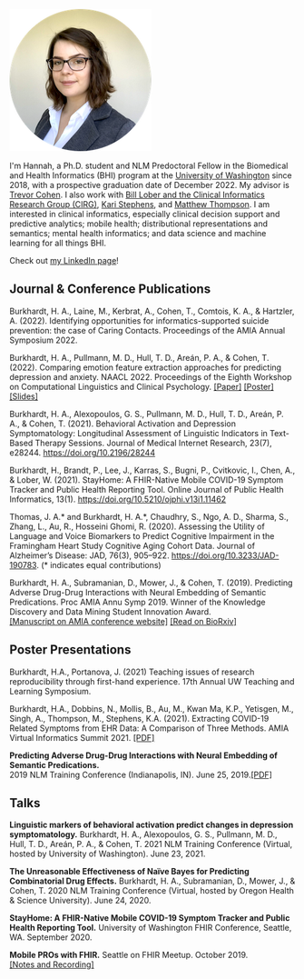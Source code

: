 <a href="https://www.linkedin.com/in/hannahburkhardt/"><img src="hannah.png" alt="LinkedIn"></a>

I'm Hannah, a Ph.D. student and NLM Predoctoral Fellow in the Biomedical and Health Informatics (BHI) program at the [University of Washington](http://bime.uw.edu/) since 2018, with a prospective graduation date of December 2022. My advisor is [Trevor Cohen](http://bime.uw.edu/faculty/trevor-cohen/). I also work with [Bill Lober and the Clinical Informatics Research Group (CIRG)](https://www.cirg.washington.edu/), [Kari Stephens](https://escience.washington.edu/people/kari-stephens/), and [Matthew Thompson](https://www.uwmedicine.org/bios/matthew-j-thompson).
I am interested in clinical informatics, especially clinical decision support and predictive analytics; mobile health; distributional representations and semantics; mental health informatics; and data science and machine learning for all things BHI. 

Check out [my LinkedIn page](https://www.linkedin.com/in/hannahburkhardt/)!

## Journal & Conference Publications
Burkhardt, H. A., Laine, M., Kerbrat, A., Cohen, T., Comtois, K. A., & Hartzler, A. (2022). Identifying opportunities for informatics-supported suicide prevention: the case of Caring Contacts. Proceedings of the AMIA Annual Symposium 2022.

Burkhardt, H. A., Pullmann, M. D., Hull, T. D., Areán, P. A., & Cohen, T. (2022). Comparing emotion feature extraction approaches for predicting depression and anxiety. NAACL 2022. Proceedings of the Eighth Workshop on Computational Linguistics and Clinical Psychology. [[Paper]](clpsych_paper_2022.pdf) [[Poster]](clpsych_poster_2022.pdf) [[Slides]](clpsych_slides_2022.pdf)

Burkhardt, H. A., Alexopoulos, G. S., Pullmann, M. D., Hull, T. D., Areán, P. A., & Cohen, T. (2021). Behavioral Activation and Depression Symptomatology: Longitudinal Assessment of Linguistic Indicators in Text-Based Therapy Sessions. Journal of Medical Internet Research, 23(7), e28244. https://doi.org/10.2196/28244

Burkhardt, H., Brandt, P., Lee, J., Karras, S., Bugni, P., Cvitkovic, I., Chen, A., & Lober, W. (2021). StayHome: A FHIR-Native Mobile COVID-19 Symptom Tracker and Public Health Reporting Tool. Online Journal of Public Health Informatics, 13(1). https://doi.org/10.5210/ojphi.v13i1.11462

Thomas, J. A.* and Burkhardt, H. A.*, Chaudhry, S., Ngo, A. D., Sharma, S., Zhang, L., Au, R., Hosseini Ghomi, R. (2020). Assessing the Utility of Language and Voice Biomarkers to Predict Cognitive Impairment in the Framingham Heart Study Cognitive Aging Cohort Data. Journal of Alzheimer’s Disease: JAD, 76(3), 905–922. https://doi.org/10.3233/JAD-190783. (\* indicates equal contributions)

Burkhardt, H. A., Subramanian, D., Mower, J., & Cohen, T. (2019). Predicting Adverse Drug-Drug Interactions with Neural Embedding of Semantic Predications. Proc AMIA Annu Symp 2019. Winner of the Knowledge Discovery and Data Mining Student Innovation Award.<br>[[Manuscript on AMIA conference website]](https://symposium2019.zerista.com/event/member/602035) [[Read on BioRxiv]](https://www.biorxiv.org/content/10.1101/752022v2.full)


## Poster Presentations
Burkhardt, H.A., Portanova, J. (2021) Teaching issues of research reproducibility through first-hand experience. 17th Annual UW Teaching and Learning Symposium. 

Burkhardt, H.A., Dobbins, N., Mollis, B., Au, M., Kwan Ma, K.P., Yetisgen, M., Singh, A., Thompson, M., Stephens, K.A. (2021). Extracting COVID-19 Related Symptoms from EHR Data: A Comparison of Three Methods. AMIA Virtual Informatics Summit 2021. [[PDF]](informatics_summit_poster_2021.pdf)

**Predicting Adverse Drug-Drug Interactions with Neural Embedding of Semantic Predications.** <br>2019 NLM Training Conference (Indianapolis, IN). June 25, 2019.[[PDF]](2019%20NLM%20Poster.pdf)

## Talks
**Linguistic markers of behavioral activation predict changes in depression symptomatology.** Burkhardt, H. A., Alexopoulos, G. S., Pullmann, M. D., Hull, T. D., Areán, P. A., & Cohen, T.  2021 NLM Training Conference (Virtual, hosted by University of Washington). June 23, 2021.

**The Unreasonable Effectiveness of Naïve Bayes for Predicting Combinatorial Drug Effects.** Burkhardt, H. A., Subramanian, D., Mower, J., & Cohen, T. 2020 NLM Training Conference (Virtual, hosted by Oregon Health & Science University). June 24, 2020.

**StayHome: A FHIR-Native Mobile COVID-19 Symptom Tracker and Public Health Reporting Tool.** University of Washington FHIR Conference, Seattle, WA. September 2020.

**Mobile PROs with FHIR.** Seattle on FHIR Meetup. October 2019.<br>[[Notes and Recording]](https://github.com/uw-fhir/Talks/blob/master/20191023_Meetup_OpenMRS_FHIR/openmrs_fhir_meetup.md)
